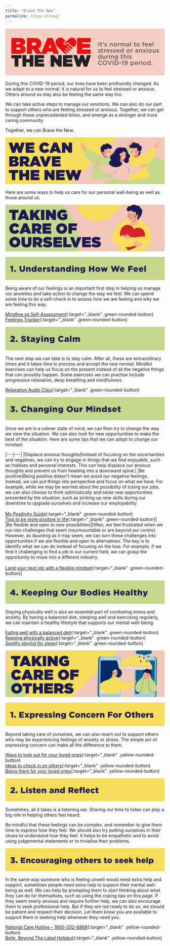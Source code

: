 ```yaml
---
title: "Brave The New"
permalink: /stay-strong/
---
```


![BTN](/images/stay-strong/Banners-01.jpg)
  
During this COVID-19 period, our lives have been profoundly changed. As we adapt to a new normal, it is natural for us to feel stressed or anxious. Others around us may also be feeling the same way too.

We can take active steps to manage our emotions. We can also do our part to support others who are feeling stressed or anxious. Together, we can get through these unprecedented times, and emerge as a stronger and more caring community.

Together, we can Brave the New.

![BTN](/images/stay-strong/Banners-02.jpg)

Here are some ways to help us care for our personal well-being as well as those around us.

![BTN](/images/stay-strong/Banners-03.jpg)

![BTN](/images/stay-strong/Banners-04.jpg)

Being aware of our feelings is an important first step in helping us manage our anxieties and take action to change the way we feel. We can spend some time to do a self-check in to assess how we are feeling and why we are feeling this way.

[Mindline.sg Self-Assessment](https://www.mindline.sg/){:target="_blank" .green-rounded-button} <br>
[Feelings Tracker](https://www.healthhub.sg/sites/assets/Assets/Programs/stay-well/phase-3/pdfs/Stay_Positive/Feelings_Tracker.PDF){:target="_blank" .green-rounded-button}

![BTN](/images/stay-strong/Banners-05.jpg)

The next step we can take is to stay calm. After all, these are extraordinary times and it takes time to process and accept the new normal. Mindful exercises can help us focus on the present instead of all the negative things that can possibly happen. Some exercises we can practise include progressive relaxation, deep breathing and mindfulness.

[Relaxation Audio Clips](https://www.healthhub.sg/programmes/170/StayWell#sleep-better-2){:target="_blank" .green-rounded-button}

![BTN](/images/stay-strong/Banners-06.jpg)

Once we are in a calmer state of mind, we can then try to change the way we view the situation. We can also look for new opportunities to make the best of the situation. Here are some tips that we can adopt to change our mindset:

|---|---|
|Displace anxious thoughts|Instead of focusing on the uncertainties and negatives, we can try to engage in things that we find enjoyable, such as hobbies and personal interests. This can help displace our anxious thoughts and prevent us from heading into a downward spiral.|
|Be positive|Being positive doesn’t mean we avoid our negative feelings. Instead, we can put things into perspective and focus on what we have. For example, while we may be worried about the possibility of losing our jobs, we can also choose to think optimistically and seize new opportunities presented by the situation, such as picking up new skills during our downtime to upgrade ourselves and increase our employability. <br><br>[My Positivity Guide](https://www.healthhub.sg/sites/assets/Assets/Programs/stay-well/phase-3/pdfs/Stay_Positive/My_Positivity_Guide.PDF){:target="_blank" .green-rounded-button} <br>[Tips to be more positive in life](https://www.healthhub.sg/live-healthy/428/its-the-little-things){:target="_blank" .green-rounded-button}|
|Be flexible and open to new possibilities|Often, we feel frustrated when we run into challenges that seem insurmountable or are beyond our control. However, as daunting as it may seem, we can turn these challenges into opportunities if we are flexible and open to alternatives. The key is to identify what we can do instead of focusing on the loss. For example, if we find it challenging to find a job in our current field, we can grasp the opportunity to move into a different industry.<br><br>[Land your next job with a flexible mindset](https://content.mycareersfuture.gov.sg/careercoaching/article/a-right-mindset-gets-you-closer-to-your-next-job/?utm_source=mccy&utm_medium=digital&utm_campaign=sgunited){:target="_blank" .green-rounded-button}|

![BTN](/images/stay-strong/Banners-07.jpg)

Staying physically well is also an essential part of combating stress and anxiety. By having a balanced diet, sleeping well and exercising regularly, we can maintain a healthy lifestyle that supports our mental well-being. 

[Eating well with a balanced diet](https://www.healthhub.sg/programmes/170/StayWell#eat-well){:target="_blank" .green-rounded-button}<br>
[Keeping physically active](https://www.healthhub.sg/programmes/170/StayWell#stay-active){:target="_blank" .green-rounded-button}<br>
[Spotify playlist for sleep](https://open.spotify.com/playlist/23lVA8jLlZZndUtfubMjbs?si=qAqSCsWlQNGUj0ZS2LN5PA){:target="_blank" .green-rounded-button}

![BTN](/images/stay-strong/Banners-08.jpg)

![BTN](/images/stay-strong/Banners-09.jpg)

Beyond taking care of ourselves, we can also reach out to support others who may be experiencing feelings of anxiety or stress. The simple act of expressing concern can make all the difference to them. 

[Ways to look out for your loved ones](https://www.healthhub.sg/sites/assets/Assets/Programs/stay-well/phase-3/pdfs/Stay_Positive/9_Ways_To_Look_Out_For_Your_Loved_Ones.PDF){:target="_blank" .yellow-rounded-button}<br>
[Ideas to check in on others](https://www.healthhub.sg/sites/assets/Assets/Programs/stay-well/phase-3/pdfs/Stay_Positive/14_Days_Of_JustCheckingIn.PDF){:target="_blank" .yellow-rounded-button}<br>
[Being there for your loved ones](https://www.healthhub.sg/sites/assets/Assets/Programs/stay-well/phase-3/pdfs/Stay_Positive/3_Simple_Ways_To_Be_There_For_Your_Loved_Ones.PDF){:target="_blank" .yellow-rounded-button}

![BTN](/images/stay-strong/Banners-10.jpg)

Sometimes, all it takes is a listening ear. Sharing our time to listen can play a big role in helping others feel heard. 

Be mindful that these feelings can be complex, and remember to give them time to express how they feel. We should also try putting ourselves in their shoes to understand how they feel. It helps to be empathetic and to avoid using judgemental statements or to trivialise their problems.

![BTN](/images/stay-strong/Banners-11.jpg)

In the same way someone who is feeling unwell would need extra help and support, sometimes people need extra help to support their mental well-being as well. We can help by prompting them to start thinking about what they can do for themselves, such as using the coping tips on this page. If they seem overly anxious and require further help, we can also encourage them to seek professional help. But if they are not ready to do so, we should be patient and respect their decision. Let them know you are available to support them in seeking help whenever they need you.

[National Care Hotline – 1800-202-6868](https://www.facebook.com/466382190189470/posts/1589376511223360/?extid=PpTXs4dmXbdHwLwP&d=n){:target="_blank" .yellow-rounded-button}<br>
[Belle, Beyond The Label Helpbot](https://www.ncss.gov.sg/Our-Initiatives/Beyond-The-Label/BTLColumnData/Belle,-Beyond-the-Label-Helpbot){:target="_blank" .yellow-rounded-button}
